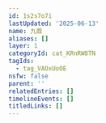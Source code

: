 ```yaml
---
id: 1s2s7o7i
lastUpdated: '2025-06-13'
name: 九鼎
aliases: []
layer: 1
categoryId: cat_KRnRW8TN
tagIds:
  - tag_VAOxUoOE
nsfw: false
parent: ''
relatedEntries: []
timelineEvents: []
titledLinks: []
---
```


